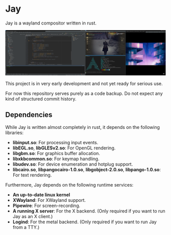 # Jay

Jay is a wayland compositor written in rust.

![screetshot.png](static/screetshot.png)

This project is in very early development and not yet ready for serious use.

For now this repository serves purely as a code backup.
Do not expect any kind of structured commit history.

## Dependencies

While Jay is written almost completely in rust, it depends on the following libraries:

* **libinput.so**: For processing input events.
* **libEGL.so**, **libGLESv2.so**: For OpenGL rendering.
* **libgbm.so**: For graphics buffer allocation.
* **libxkbcommon.so**: For keymap handling.
* **libudev.so**: For device enumeration and hotplug support.
* **libcairo.so**, **libpangocairo-1.0.so**, **libgobject-2.0.so**, **libpango-1.0.so**: For text rendering.

Furthermore, Jay depends on the following runtime services:

* **An up-to-date linux kernel**
* **XWayland**: For XWayland support.
* **Pipewire**: For screen-recording.
* **A running X server**: For the X backend. (Only required if you want to run Jay as an X client.)
* **Logind**: For the metal backend. (Only required if you want to run Jay from a TTY.)
